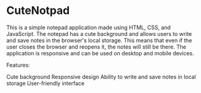# CuteNotpad

This is a simple notepad application made using HTML, CSS, and JavaScript. The notepad has a cute background and allows users to write and save notes in the browser's local storage. This means that even if the user closes the browser and reopens it, the notes will still be there. The application is responsive and can be used on desktop and mobile devices.

Features:

Cute background
Responsive design
Ability to write and save notes in local storage
User-friendly interface
